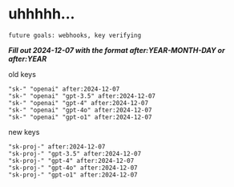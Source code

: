 # uhhhhh...

`future goals: webhooks, key verifying`



***Fill out 2024-12-07 with the format after:YEAR-MONTH-DAY or after:YEAR***

old keys
```
"sk-" "openai" after:2024-12-07
"sk-" "openai" "gpt-3.5" after:2024-12-07
"sk-" "openai" "gpt-4" after:2024-12-07
"sk-" "openai" "gpt-4o" after:2024-12-07
"sk-" "openai" "gpt-o1" after:2024-12-07
```

new keys
```
"sk-proj-" after:2024-12-07
"sk-proj-" "gpt-3.5" after:2024-12-07
"sk-proj-" "gpt-4" after:2024-12-07
"sk-proj-" "gpt-4o" after:2024-12-07
"sk-proj-" "gpt-o1" after:2024-12-07
```
